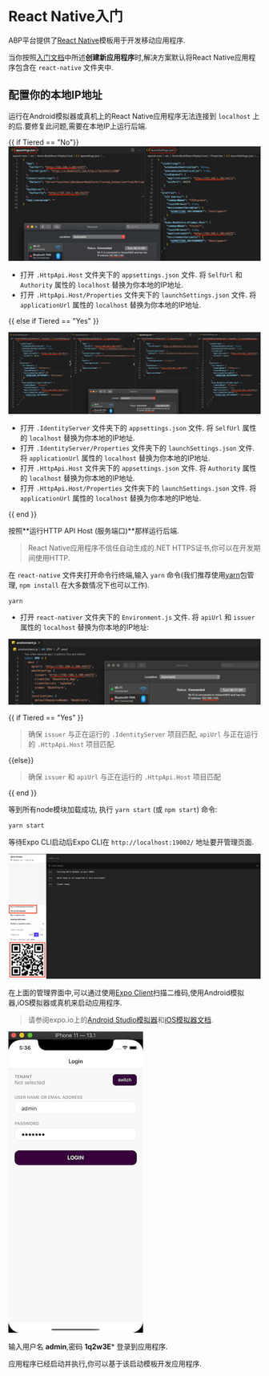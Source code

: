# React Native入门

ABP平台提供了[React Native](https://reactnative.dev/)模板用于开发移动应用程序.

当你按照[入门文档](Getting-Started.md)中所述**创建新应用程序**时,解决方案默认将React Native应用程序包含在 `react-native` 文件夹中.

## 配置你的本地IP地址

运行在Android模拟器或真机上的React Native应用程序无法连接到 `localhost` 上的后.要修复此问题,需要在本地IP上运行后端.

{{ if Tiered == "No"}}
![React Native host project local IP entry](images/rn-host-local-ip.png)

* 打开 `.HttpApi.Host` 文件夹下的 `appsettings.json` 文件. 将  `SelfUrl` 和 `Authority` 属性的 `localhost` 替换为你本地的IP地址.
* 打开 `.HttpApi.Host/Properties` 文件夹下的 `launchSettings.json` 文件. 将 `applicationUrl` 属性的 `localhost` 替换为你本地的IP地址.

{{ else if Tiered == "Yes" }}

![React Native tiered project local IP entry](images/rn-tiered-local-ip.png)

* 打开 `.IdentityServer` 文件夹下的 `appsettings.json` 文件. 将 `SelfUrl` 属性的 `localhost` 替换为你本地的IP地址.
* 打开 `.IdentityServer/Properties` 文件夹下的 `launchSettings.json` 文件. 将 `applicationUrl` 属性的 `localhost` 替换为你本地的IP地址.
* 打开 `.HttpApi.Host` 文件夹下的 `appsettings.json` 文件. 将 `Authority` 属性的 `localhost` 替换为你本地的IP地址.
* 打开 `.HttpApi.Host/Properties` 文件夹下的 `launchSettings.json` 文件. 将 `applicationUrl` 属性的 `localhost` 替换为你本地的IP地址.

{{ end }}

按照**运行HTTP API Host (服务端口)**那样运行后端.

> React Native应用程序不信任自动生成的.NET HTTPS证书,你可以在开发期间使用HTTP.

在 `react-native` 文件夹打开命令行终端,输入 `yarn` 命令(我们推荐使用[yarn](https://yarnpkg.com/)包管理, `npm install` 在大多数情况下也可以工作).

```bash
yarn
```

* 打开 `react-nativer` 文件夹下的 `Environment.js` 文件. 将 `apiUrl` 和 `issuer` 属性的 `localhost` 替换为你本地的IP地址:

![react native environment local IP](images/rn-environment-local-ip.png)

{{ if Tiered == "Yes" }}

> 确保 `issuer` 与正在运行的 `.IdentityServer` 项目匹配, `apiUrl` 与正在运行的 `.HttpApi.Host` 项目匹配.

{{else}}

> 确保 `issuer` 和 `apiUrl` 与正在运行的 `.HttpApi.Host` 项目匹配

{{ end }}

等到所有node模块加载成功,  执行 `yarn start` (或 `npm start`) 命令:

```bash
yarn start
```

等待Expo CLI启动后Expo CLI在 `http://localhost:19002/` 地址要开管理页面.

![expo-interface](images/rn-expo-interface.png)

在上面的管理界面中,可以通过使用[Expo Client](https://expo.io/tools#client)扫描二维码,使用Android模拟器,iOS模拟器或真机来启动应用程序.

> 请参阅expo.io上的[Android Studio模拟器](https://docs.expo.io/workflow/android-simulator/)和[iOS模拟器文档](https://docs.expo.io/workflow/ios-simulator/).

![React Native login screen on iPhone 11](images/rn-login-iphone.png)

输入用户名 **admin**,密码  **1q2w3E*** 登录到应用程序.

应用程序已经启动并执行,你可以基于该启动模板开发应用程序.